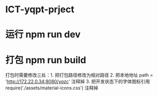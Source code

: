 # ICT-yqpt-prject

# 运行 npm run dev
# 打包 npm run build
  打包时需要修改三处：1. 把打包路径修改为相对路径
                    2. 把本地地址 path = 'http://172.22.0.34:8080/yqzc' 注释掉
                    3. 把开发状态下的字体图标引用 require('./assets/material-icons.css') 注释掉



